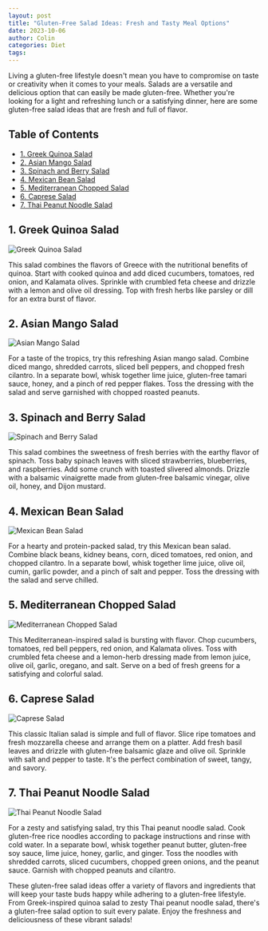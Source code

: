 ```yaml
---
layout: post
title: "Gluten-Free Salad Ideas: Fresh and Tasty Meal Options"
date: 2023-10-06
author: Colin
categories: Diet
tags: 
---
```


Living a gluten-free lifestyle doesn't mean you have to compromise on taste or creativity when it comes to your meals. Salads are a versatile and delicious option that can easily be made gluten-free. Whether you're looking for a light and refreshing lunch or a satisfying dinner, here are some gluten-free salad ideas that are fresh and full of flavor.

## Table of Contents
- [1. Greek Quinoa Salad](#1-greek-quinoa-salad)
- [2. Asian Mango Salad](#2-asian-mango-salad)
- [3. Spinach and Berry Salad](#3-spinach-and-berry-salad)
- [4. Mexican Bean Salad](#4-mexican-bean-salad)
- [5. Mediterranean Chopped Salad](#5-mediterranean-chopped-salad)
- [6. Caprese Salad](#6-caprese-salad)
- [7. Thai Peanut Noodle Salad](#7-thai-peanut-noodle-salad)

## 1. Greek Quinoa Salad
![Greek Quinoa Salad](https://source.unsplash.com/1600x900/?salad)

This salad combines the flavors of Greece with the nutritional benefits of quinoa. Start with cooked quinoa and add diced cucumbers, tomatoes, red onion, and Kalamata olives. Sprinkle with crumbled feta cheese and drizzle with a lemon and olive oil dressing. Top with fresh herbs like parsley or dill for an extra burst of flavor.

## 2. Asian Mango Salad
![Asian Mango Salad](https://source.unsplash.com/1600x900/?salad,mango)

For a taste of the tropics, try this refreshing Asian mango salad. Combine diced mango, shredded carrots, sliced bell peppers, and chopped fresh cilantro. In a separate bowl, whisk together lime juice, gluten-free tamari sauce, honey, and a pinch of red pepper flakes. Toss the dressing with the salad and serve garnished with chopped roasted peanuts.

## 3. Spinach and Berry Salad
![Spinach and Berry Salad](https://source.unsplash.com/1600x900/?salad,berries)

This salad combines the sweetness of fresh berries with the earthy flavor of spinach. Toss baby spinach leaves with sliced strawberries, blueberries, and raspberries. Add some crunch with toasted slivered almonds. Drizzle with a balsamic vinaigrette made from gluten-free balsamic vinegar, olive oil, honey, and Dijon mustard.

## 4. Mexican Bean Salad
![Mexican Bean Salad](https://source.unsplash.com/1600x900/?salad,mexican)

For a hearty and protein-packed salad, try this Mexican bean salad. Combine black beans, kidney beans, corn, diced tomatoes, red onion, and chopped cilantro. In a separate bowl, whisk together lime juice, olive oil, cumin, garlic powder, and a pinch of salt and pepper. Toss the dressing with the salad and serve chilled.

## 5. Mediterranean Chopped Salad
![Mediterranean Chopped Salad](https://source.unsplash.com/1600x900/?salad,mediterranean)

This Mediterranean-inspired salad is bursting with flavor. Chop cucumbers, tomatoes, red bell peppers, red onion, and Kalamata olives. Toss with crumbled feta cheese and a lemon-herb dressing made from lemon juice, olive oil, garlic, oregano, and salt. Serve on a bed of fresh greens for a satisfying and colorful salad.

## 6. Caprese Salad
![Caprese Salad](https://source.unsplash.com/1600x900/?salad,caprese)

This classic Italian salad is simple and full of flavor. Slice ripe tomatoes and fresh mozzarella cheese and arrange them on a platter. Add fresh basil leaves and drizzle with gluten-free balsamic glaze and olive oil. Sprinkle with salt and pepper to taste. It's the perfect combination of sweet, tangy, and savory.

## 7. Thai Peanut Noodle Salad
![Thai Peanut Noodle Salad](https://source.unsplash.com/1600x900/?salad,thai)

For a zesty and satisfying salad, try this Thai peanut noodle salad. Cook gluten-free rice noodles according to package instructions and rinse with cold water. In a separate bowl, whisk together peanut butter, gluten-free soy sauce, lime juice, honey, garlic, and ginger. Toss the noodles with shredded carrots, sliced cucumbers, chopped green onions, and the peanut sauce. Garnish with chopped peanuts and cilantro.

These gluten-free salad ideas offer a variety of flavors and ingredients that will keep your taste buds happy while adhering to a gluten-free lifestyle. From Greek-inspired quinoa salad to zesty Thai peanut noodle salad, there's a gluten-free salad option to suit every palate. Enjoy the freshness and deliciousness of these vibrant salads!